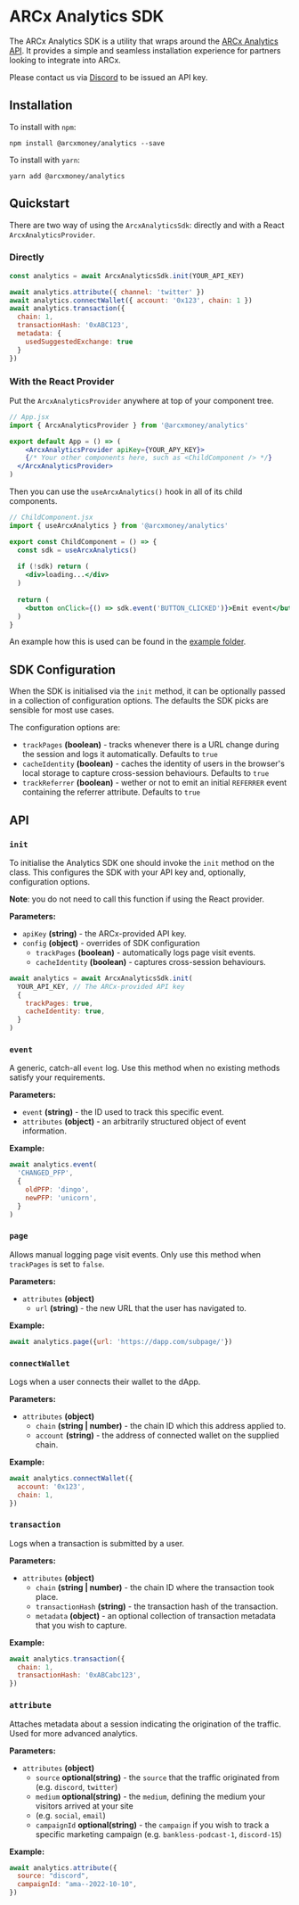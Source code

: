 # ARCx Analytics SDK

The ARCx Analytics SDK is a utility that wraps around the 
[ARCx Analytics API](https://docs.arcx.money/#tag--analytics). It provides a
simple and seamless installation experience for partners looking to integrate
into ARCx.

Please contact us via [Discord](https://discord.gg/hfrbGzPyK8) to be issued an 
API key.

## Installation

To install with `npm`:

```
npm install @arcxmoney/analytics --save
```

To install with `yarn`:

```
yarn add @arcxmoney/analytics
```

## Quickstart

There are two way of using the `ArcxAnalyticsSdk`: directly and with a React `ArcxAnalyticsProvider`.

### Directly

```js
const analytics = await ArcxAnalyticsSdk.init(YOUR_API_KEY)

await analytics.attribute({ channel: 'twitter' })
await analytics.connectWallet({ account: '0x123', chain: 1 })
await analytics.transaction({
  chain: 1, 
  transactionHash: '0xABC123', 
  metadata: {
    usedSuggestedExchange: true
  }
})
```

### With the React Provider

Put the `ArcxAnalyticsProvider` anywhere at top of your component tree.

```jsx
// App.jsx
import { ArcxAnalyticsProvider } from '@arcxmoney/analytics'

export default App = () => (
	<ArcxAnalyticsProvider apiKey={YOUR_APY_KEY}>
  	{/* Your other components here, such as <ChildComponent /> */}
  </ArcxAnalyticsProvider>
)
```

Then you can use the `useArcxAnalytics()` hook in all of its child components.

```jsx
// ChildComponent.jsx
import { useArcxAnalytics } from '@arcxmoney/analytics'

export const ChildComponent = () => {
  const sdk = useArcxAnalytics()
  
  if (!sdk) return (
  	<div>loading...</div>
  )
  
  return (
  	<button onClick={() => sdk.event('BUTTON_CLICKED')}>Emit event</button>
  )
}
```

An example how this is used can be found in the [example folder](https://github.com/arcxmoney/analytics-sdk/tree/main/example).

## SDK Configuration

When the SDK is initialised via the `init` method, it can be optionally passed 
in a collection of configuration options.  The defaults the SDK picks are sensible for most use cases.

The configuration options are:

- `trackPages` **(boolean)** - tracks whenever there is a URL change during the session and logs it automatically. Defaults to `true`
- `cacheIdentity` **(boolean)** - caches the identity of users in the browser's local storage to capture cross-session behaviours. Defaults to `true`
- `trackReferrer` **(boolean)** - wether or not to emit an initial `REFERRER` event containing the referrer attribute. Defaults to `true`

## API

### `init`
To initialise the Analytics SDK one should invoke the `init` method on the 
class. This configures the SDK with your API key and, optionally, configuration
options.

**Note**: you do not need to call this function if using the React provider.

**Parameters:**

- `apiKey` **(string)** - the ARCx-provided API key.
- `config` **(object)** - overrides of SDK configuration
  - `trackPages` **(boolean)** - automatically logs page visit events.
  - `cacheIdentity` **(boolean)** - captures cross-session behaviours.

```js
await analytics = await ArcxAnalyticsSdk.init(
  YOUR_API_KEY, // The ARCx-provided API key
  {
    trackPages: true,
    cacheIdentity: true,
  }
)
```

### `event`
A generic, catch-all `event` log. Use this method when no existing methods 
satisfy your requirements.

**Parameters:**

- `event` **(string)** - the ID used to track this specific event.
- `attributes` **(object)** - an arbitrarily structured object of event information.

**Example:**

```js
await analytics.event(
  'CHANGED_PFP',
  {
    oldPFP: 'dingo',
    newPFP: 'unicorn', 
  }
)
```

### `page`
Allows manual logging page visit events. Only use this method when `trackPages` 
is set to `false`. 

**Parameters:**

- `attributes` **(object)**
  - `url` **(string)** - the new URL that the user has navigated to.

**Example:**

```js
await analytics.page({url: 'https://dapp.com/subpage/'})
```

### `connectWallet`
Logs when a user connects their wallet to the dApp.

**Parameters:**

- `attributes` **(object)**
  - `chain` **(string | number)** - the chain ID which this address applied to.
  - `account` **(string)** - the address of connected wallet on the supplied chain.

**Example:**

```js
await analytics.connectWallet({
  account: '0x123',
  chain: 1,
})
```

### `transaction`
Logs when a transaction is submitted by a user. 

**Parameters:**

- `attributes` **(object)**
  - `chain` **(string | number)** - the chain ID where the transaction took place.
  - `transactionHash` **(string)** - the transaction hash of the transaction.
  - `metadata` **(object)** - an optional collection of transaction metadata that you wish to capture.

**Example:**

```js
await analytics.transaction({
  chain: 1,
  transactionHash: '0xABCabc123',
})
```

### `attribute`
Attaches metadata about a session indicating the origination of the traffic. 
Used for more advanced analytics.

**Parameters:**

- `attributes` **(object)**
  - `source` **optional(string)** - the `source` that the traffic originated from (e.g. `discord`, `twitter`)
  - `medium` **optional(string)** - the `medium`, defining the medium your visitors arrived at your site
   * (e.g. `social`, `email`)
  - `campaignId` **optional(string)** - the `campaign` if you wish to track a specific marketing campaign (e.g. `bankless-podcast-1`, `discord-15`)

**Example:**

```js
await analytics.attribute({
  source: "discord",
  campaignId: "ama--2022-10-10",
})
```

